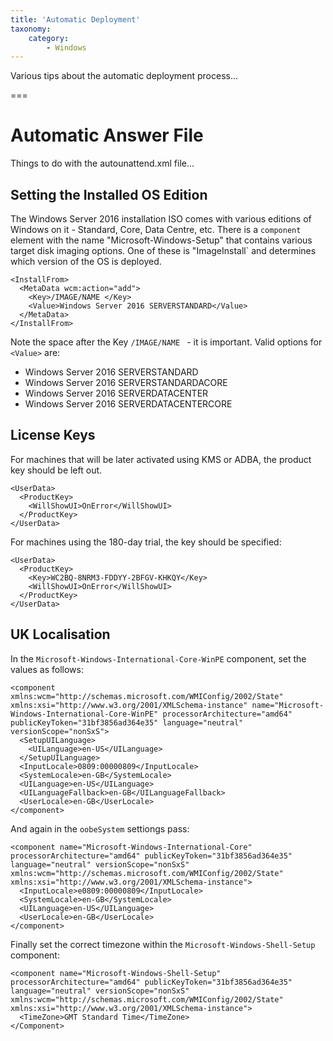 ```yaml
---
title: 'Automatic Deployment'
taxonomy:
    category:
        - Windows
---
```


Various tips about the automatic deployment process...

===

# Automatic Answer File
Things to do with the autounattend.xml file...

## Setting the Installed OS Edition
The Windows Server 2016 installation ISO comes with various editions of Windows on it - Standard, Core, Data Centre, etc.
There is a `component` element with the name "Microsoft-Windows-Setup" that contains various target disk imaging options. One of these is "ImageInstall` and determines which version of the OS is deployed.

```
<InstallFrom>
  <MetaData wcm:action="add">
    <Key>/IMAGE/NAME </Key>
    <Value>Windows Server 2016 SERVERSTANDARD</Value>
  </MetaData>
</InstallFrom>
```

Note the space after the Key `/IMAGE/NAME ` - it is important.
Valid options for `<Value>` are:

* Windows Server 2016 SERVERSTANDARD
* Windows Server 2016 SERVERSTANDARDACORE
* Windows Server 2016 SERVERDATACENTER
* Windows Server 2016 SERVERDATACENTERCORE

## License Keys
For machines that will be later activated using KMS or ADBA, the product key should be left out.
```
<UserData>
  <ProductKey>
    <WillShowUI>OnError</WillShowUI>
  </ProductKey>
</UserData>
```
For machines using the 180-day trial, the key should be specified:
```
<UserData>
  <ProductKey>
    <Key>WC2BQ-8NRM3-FDDYY-2BFGV-KHKQY</Key>
    <WillShowUI>OnError</WillShowUI>
  </ProductKey>
</UserData>
```

## UK Localisation
In the `Microsoft-Windows-International-Core-WinPE` component, set the values as follows:
```
<component xmlns:wcm="http://schemas.microsoft.com/WMIConfig/2002/State" xmlns:xsi="http://www.w3.org/2001/XMLSchema-instance" name="Microsoft-Windows-International-Core-WinPE" processorArchitecture="amd64" publicKeyToken="31bf3856ad364e35" language="neutral" versionScope="nonSxS">
  <SetupUILanguage>
    <UILanguage>en-US</UILanguage>
  </SetupUILanguage>
  <InputLocale>0809:00000809</InputLocale>
  <SystemLocale>en-GB</SystemLocale>
  <UILanguage>en-US</UILanguage>
  <UILanguageFallback>en-GB</UILanguageFallback>
  <UserLocale>en-GB</UserLocale>
</component>
```
And again in the `oobeSystem`  settiongs pass:
```
<component name="Microsoft-Windows-International-Core" processorArchitecture="amd64" publicKeyToken="31bf3856ad364e35" language="neutral" versionScope="nonSxS" xmlns:wcm="http://schemas.microsoft.com/WMIConfig/2002/State" xmlns:xsi="http://www.w3.org/2001/XMLSchema-instance">
  <InputLocale>e0809:00000809</InputLocale>
  <SystemLocale>en-GB</SystemLocale>
  <UILanguage>en-US</UILanguage>
  <UserLocale>en-GB</UserLocale>
</component>
```
Finally set the correct timezone within the `Microsoft-Windows-Shell-Setup` component:
```
<component name="Microsoft-Windows-Shell-Setup" processorArchitecture="amd64" publicKeyToken="31bf3856ad364e35" language="neutral" versionScope="nonSxS" xmlns:wcm="http://schemas.microsoft.com/WMIConfig/2002/State" xmlns:xsi="http://www.w3.org/2001/XMLSchema-instance">
  <TimeZone>GMT Standard Time</TimeZone>
</Component>
```
